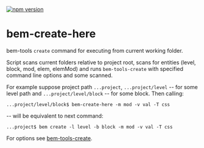 [![npm version](https://badge.fury.io/js/bem-create-here.svg)](https://badge.fury.io/js/bem-create-here)

# bem-create-here

bem-tools `create` command for executing from current working folder.

Script scans current folders relative to project root, scans for entities
(level, block, mod, elem, elemMod) and runs `bem-tools-create` with specified
command line options and some scanned.

For example suppose project path `...project`, `...project/level` -- for some
level path and `...project/level/block` -- for some block. Then calling:

```shell
...project/level/block$ bem-create-here -m mod -v val -T css
```

-- will be equivalent to next command:

```shell
...project$ bem create -l level -b block -m mod -v val -T css
```

For options see [bem-tools-create](https://github.com/bem-tools/bem-tools-create).
